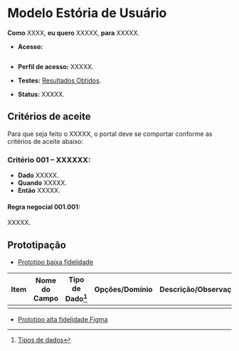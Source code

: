 # Modelo Estória de Usuário

**Como** XXXX, **eu quero** XXXXX, **para** XXXXX.

- **Acesso:** 

```mermaid

```

- **Perfil de acesso:** XXXXX. 

- **Testes:** [Resultados Obtidos]().

- **Status:** XXXXX. 

## Critérios de aceite
Para que seja feito o XXXXX, o portal deve se comportar conforme as critérios de aceite abaixo:

### **Critério 001 – XXXXXX:**
- **Dado** XXXXX.
- **Quando** XXXXX.
- **Então** XXXXX.

#### **Regra negocial 001.001**: 
XXXXX.

## Prototipação

- [Prototipo baixa fidelidade](/assets/pdfs/prototipo_telas_ckan.pdf)

| Item |                        Nome do Campo                        | Tipo de Dado[^1] | Opções/Domínio |     Descrição/Observações      |
|------|-------------------------------------------------------------|------------------|----------------|--------------------------------|
|    | | | ||

- [Prototipo alta fidelidade Figma](https://www.figma.com/proto/X0SZVAiL6Auf6pqssoewnn/SEPLAG-CKAN?node-id=2%3A387&scaling=min-zoom&page-id=2%3A387&starting-point-node-id=217%3A1115) 

[^1]: [Tipos de dados](../../../modelos/tipos_dado_formulario_html)